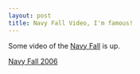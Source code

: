 ```yaml
--- 
layout: post
title: Navy Fall Video, I'm famous!
---
```

Some video of the <a href="http://journal.andrewloe.com/2006/10/19/navy-fall">Navy Fall</a> is up.

<a href="http://assets.andrewloe.com/2006/10/30/nf06b.wmv">Navy Fall 2006</a>
